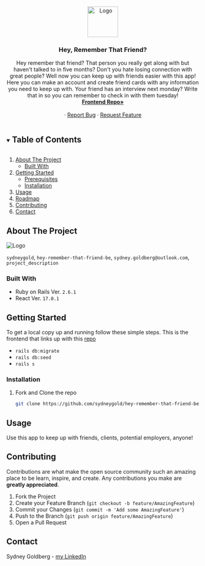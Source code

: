 
<!-- PROJECT LOGO -->
<br />
<p align="center">
  <a href="https://github.com/github_username/repo_name">
    <img src="http://pngimg.com/uploads/star/star_PNG41462.png" alt="Logo" width="80" height="80">
  </a>

  <h3 align="center">Hey, Remember That Friend?</h3>

  <p align="center">
    Hey remember that friend? That person you really get along with but haven't talked to in five months? Don't you hate losing connection with great people? Well now you can keep up with friends easier with this app! Here you can make an account and create friend cards with any information you need to keep up with. Your friend has an interview next monday? Write that in so you can remember to check in with them tuesday!
    <br />
    <a href="https://github.com/sydneygold/hey-remember-that-friend-be"><strong>Frontend Repo»</strong></a>
    <br />
    <br />
    ·
    <a href="https://github.com/sydneygold/issues">Report Bug</a>
    ·
    <a href="https://github.com/sydneygold/issues">Request Feature</a>
  </p>
</p>



<!-- TABLE OF CONTENTS -->
<details open="open">
  <summary><h2 style="display: inline-block">Table of Contents</h2></summary>
  <ol>
    <li>
      <a href="#about-the-project">About The Project</a>
      <ul>
        <li><a href="#built-with">Built With</a></li>
      </ul>
    </li>
    <li>
      <a href="#getting-started">Getting Started</a>
      <ul>
        <li><a href="#prerequisites">Prerequisites</a></li>
        <li><a href="#installation">Installation</a></li>
      </ul>
    </li>
    <li><a href="#usage">Usage</a></li>
    <li><a href="#roadmap">Roadmap</a></li>
    <li><a href="#contributing">Contributing</a></li>
    <li><a href="#contact">Contact</a></li>
  </ol>
</details>



<!-- ABOUT THE PROJECT -->
## About The Project

<img src="./public/Screen Shot.png" alt="Logo" />

`sydneygold`, `hey-remember-that-friend-be`, `sydney.goldberg@outlook.com`, `project_description`


### Built With

* Ruby on Rails Ver. `2.6.1`
* React Ver. `17.0.1`



<!-- GETTING STARTED -->
## Getting Started

To get a local copy up and running follow these simple steps. This is the frontend that links up with this [repo](https://github.com/sydneygold/hey-remember-that-friend-be)

* `rails db:migrate`
* `rails db:seed`
* `rails s`

### Installation

1. Fork and Clone the repo
   ```sh
   git clone https://github.com/sydneygold/hey-remember-that-friend-be
   ```




<!-- USAGE EXAMPLES -->
## Usage

Use this app to keep up with friends, clients, potential employers, anyone! 

<!-- CONTRIBUTING -->
## Contributing

Contributions are what make the open source community such an amazing place to be learn, inspire, and create. Any contributions you make are **greatly appreciated**.

1. Fork the Project
2. Create your Feature Branch (`git checkout -b feature/AmazingFeature`)
3. Commit your Changes (`git commit -m 'Add some AmazingFeature'`)
4. Push to the Branch (`git push origin feature/AmazingFeature`)
5. Open a Pull Request


<!-- CONTACT -->
## Contact

Sydney Goldberg - [my LinkedIn](https://www.linkedin.com/in/sydney-goldberg-32b9751b0/)




<!-- MARKDOWN LINKS & IMAGES -->
<!-- https://www.markdownguide.org/basic-syntax/#reference-style-links -->
[contributors-shield]: https://img.shields.io/github/contributors/github_username/repo.svg?style=for-the-badge
[contributors-url]: https://github.com/github_username/repo/graphs/contributors
[forks-shield]: https://img.shields.io/github/forks/github_username/repo.svg?style=for-the-badge
[forks-url]: https://github.com/github_username/repo/network/members
[stars-shield]: https://img.shields.io/github/stars/github_username/repo.svg?style=for-the-badge
[stars-url]: https://github.com/github_username/repo/stargazers
[issues-shield]: https://img.shields.io/github/issues/github_username/repo.svg?style=for-the-badge
[issues-url]: https://github.com/github_username/repo/issues
[license-shield]: https://img.shields.io/github/license/github_username/repo.svg?style=for-the-badge
[license-url]: https://github.com/github_username/repo/blob/master/LICENSE.txt
[linkedin-shield]: https://img.shields.io/badge/-LinkedIn-black.svg?style=for-the-badge&logo=linkedin&colorB=555
[linkedin-url]: https://linkedin.com/in/github_username

